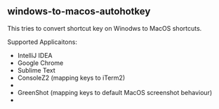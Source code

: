 ## windows-to-macos-autohotkey

This tries to convert shortcut key on Winodws to MacOS shortcuts. 

Supported Applicaitons:
 - IntelliJ IDEA
 - Google Chrome
 - Sublime Text
 - ConsoleZ2 (mapping keys to iTerm2)
  - 
 - GreenShot (mapping keys to default MacOS screenshot behaviour)
  - 

